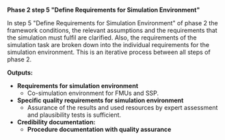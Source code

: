 **Phase 2 step 5 "Define Requirements for Simulation Environment"**

In step 5 "Define Requirements for Simulation Environment" of phase 2 the framework conditions, the relevant assumptions and the requirements that the simulation must fulfil are clarified. Also, the requirements of the simulation task are broken down into the individual requirements for the simulation environment. This is an iterative process between all steps of phase 2.

**Outputs:**

* **Requirements for simulation environment**
    * Co-simulation environment for FMUs and SSP.
* **Specific quality requirements for simulation environment**
    * Assurance of the results and used resources by expert assessment and plausibility tests is sufficient.
* **Credibility documentation:**
    * **Procedure documentation with quality assurance**